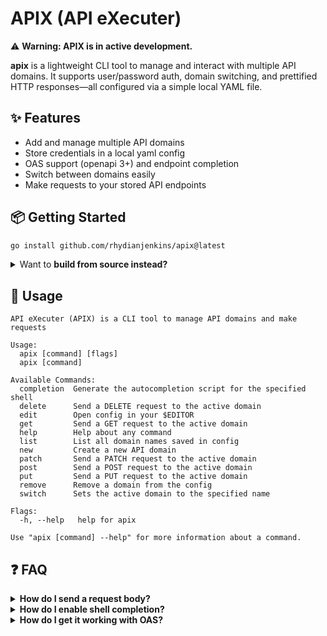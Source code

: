 # APIX (API eXecuter)

⚠️ **Warning: APIX is in active development.**

**apix** is a lightweight CLI tool to manage and interact with multiple API domains. It supports user/password auth, domain switching, and prettified HTTP responses—all configured via a simple local YAML file.

## ✨ Features

- Add and manage multiple API domains
- Store credentials in a local yaml config
- OAS support (openapi 3+) and endpoint completion
- Switch between domains easily
- Make requests to your stored API endpoints

## 📦 Getting Started

```sh
go install github.com/rhydianjenkins/apix@latest
```

<details>
<summary>Want to <strong>build from source instead?</strong></summary>

```sh
# fetch the project
git clone https://github.com/rhydianjenkins/apix && cd apix

# then build from source
go build -o apix && ./apix

# or run with nix
nix run
```

</details>

## 🚀 Usage

```
API eXecuter (APIX) is a CLI tool to manage API domains and make requests

Usage:
  apix [command] [flags]
  apix [command]

Available Commands:
  completion  Generate the autocompletion script for the specified shell
  delete      Send a DELETE request to the active domain
  edit        Open config in your $EDITOR
  get         Send a GET request to the active domain
  help        Help about any command
  list        List all domain names saved in config
  new         Create a new API domain
  patch       Send a PATCH request to the active domain
  post        Send a POST request to the active domain
  put         Send a PUT request to the active domain
  remove      Remove a domain from the config
  switch      Sets the active domain to the specified name

Flags:
  -h, --help   help for apix

Use "apix [command] --help" for more information about a command.
```

## ❓ FAQ

<details>
<summary><strong>How do I send a request body?</strong></summary>

`apix` aims to make use of pipelines as much as possible and takes the request body from `stdin`.

```sh
# Make a POST request to {base}/users with `my_req_body.json` as a body
cat my_req_body.json | apix post /users
```
</details>

<details>
<summary><strong>How do I enable shell completion?</strong></summary>

If you haven't already, add your completion directory to `fpath`:

```sh
# in .zshrc, or wherever
fpath=($HOME/.local/zsh-completions $fpath)
compinit
```

Then generate the completion script:

```sh
# if you're using zsh...
apix completion zsh > ~/.local/zsh-completions/_apix
```
</details>

<details>
<summary><strong>How do I get it working with OAS?</strong></summary>

`APIX` can do:

- `json` and `yaml` spec formats
- openapi versions `3.0.0` and `3.1.0`
- remote and local specs

You can specify which spec belongs to which domain in config:

```sh
apix new myapi https://api.example.com --oas "https://api.example.domain/myOAS.json"
# ... or
apix new myapi https://api.example.com --oas "/local/path/to/myOAS.yaml"
```

Assuming you've set up shell completions, you should be able to `<tab>` complete your endpoints!

</details>
